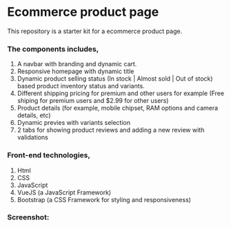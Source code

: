 # Ecommerce product page
This repository is a starter kit for a ecommerce product page.

### The components includes,
1. A navbar with branding and dynamic cart.
2. Responsive homepage with dynamic title
3. Dynamic product selling status (In stock | Almost sold | Out of stock) based product inventory status and variants.
4. Different shipping pricing for premium and other users for example (Free shiping for premium users and $2.99 for other users)
5. Product details (for example, mobile chipset, RAM options and camera details, etc)
6. Dynamic previes with variants selection
7. 2 tabs for showing product reviews and adding a new review with validations


### Front-end technologies,

1. Html
2. CSS
3. JavaScript
4. VueJS (a JavaScript Framework)
5. Bootstrap (a CSS Framework for styling and responsiveness)

### Screenshot:

